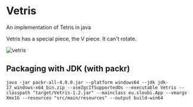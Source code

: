 # Vetris
An implementation of Tetris in java

Vetris has a special piece, the V piece. It can't rotate.

![vetris](https://sloubi.eu/images/projects/img-20201115-5fb1265eba353.jpg)

## Packaging with JDK (with packr)
`java -jar packr-all-4.0.0.jar --platform windows64 --jdk jdk-17_windows-x64_bin.zip --useZgcIfSupportedOs --executable Vetris --classpath "target/Vetris-1.2.jar" --mainclass eu.sloubi.App --vmargs Xmx1G --resources "src/main/resources" --output build-win64`

